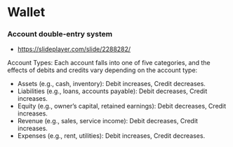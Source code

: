 # Wallet

### Account double-entry system
- https://slideplayer.com/slide/2288282/

Account Types: Each account falls into one of five categories, and the effects of debits and credits vary depending on the account type:

- Assets (e.g., cash, inventory): Debit increases, Credit decreases.
- Liabilities (e.g., loans, accounts payable): Debit decreases, Credit increases.
- Equity (e.g., owner’s capital, retained earnings): Debit decreases, Credit increases.
- Revenue (e.g., sales, service income): Debit decreases, Credit increases.
- Expenses (e.g., rent, utilities): Debit increases, Credit decreases.
